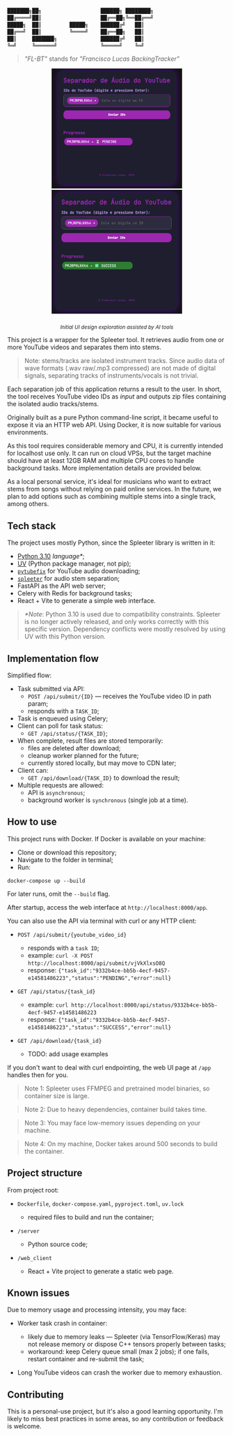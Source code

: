 ```
███████╗██╗                   ██████╗ ████████╗
██╔════╝██║                   ██╔══██╗╚══██╔══╝
█████╗  ██║         █████╗    ██████╔╝   ██║   
██╔══╝  ██║         ╚════╝    ██╔══██╗   ██║   
██║     ███████╗              ██████╔╝   ██║   
╚═╝     ╚══════╝              ╚═════╝    ╚═╝   
```

> _"FL-BT"_ stands for _"Francisco Lucas BackingTracker"_

<p align="center">
  <img src="img/img.png" width="300px" />
  <img src="img/img_1.png" width="300px" />
</p>

<p align="center">
  <sub><i>Initial UI design exploration assisted by AI tools</i></sub>
</p>

This project is a wrapper for the Spleeter tool. It retrieves audio from one or more YouTube videos and separates them into stems.

> Note: stems/tracks are isolated instrument tracks. Since audio data of wave formats (.wav raw/.mp3 compressed) are not made of digital signals, separating tracks of instruments/vocals is not trivial.

Each separation job of this application returns a result to the user. In short, the tool receives YouTube video IDs as _input_ and outputs zip files containing the isolated audio tracks/stems.

Originally built as a pure Python command-line script, it became useful to expose it via an HTTP web API. Using Docker, it is now suitable for various environments.

As this tool requires considerable memory and CPU, it is currently intended for localhost use only. It can run on cloud VPSs, but the target machine should have at least 12GB RAM and multiple CPU cores to handle background tasks. More implementation details are provided below.

As a local personal service, it's ideal for musicians who want to extract stems from songs without relying on paid online services. In the future, we plan to add options such as combining multiple stems into a single track, among others.

## Tech stack

The project uses mostly Python, since the Spleeter library is written in it:

- [Python 3.10](https://www.python.org/) _language*_;
- [UV](https://github.com/astral-sh/uv) (Python package manager, not pip);
- [`pytubefix`](https://github.com/JuanBindez/pytubefix) for YouTube audio downloading;
- [`spleeter`](https://github.com/deezer/spleeter) for audio stem separation;
- FastAPI as the API web server;
- Celery with Redis for background tasks;
- React + Vite to generate a simple web interface.

> _*Note_: Python 3.10 is used due to compatibility constraints. Spleeter is no longer actively released, and only works correctly with this specific version. Dependency conflicts were mostly resolved by using UV with this Python version.

## Implementation flow

Simplified flow:

- Task submitted via API:
  - `POST /api/submit/{ID}` — receives the YouTube video ID in path param;
  - responds with a `TASK_ID`;
- Task is enqueued using Celery;
- Client can poll for task status:
  - `GET /api/status/{TASK_ID}`;
- When complete, result files are stored temporarily:
  - files are deleted after download;
  - cleanup worker planned for the future;
  - currently stored locally, but may move to CDN later;
- Client can:
  - `GET /api/download/{TASK_ID}` to download the result;
- Multiple requests are allowed:
  - API is `asynchronous`;
  - background worker is `synchronous` (single job at a time).

## How to use

This project runs with Docker. If Docker is available on your machine:

- Clone or download this repository;
- Navigate to the folder in terminal;
- Run:
```shell
docker-compose up --build
````

For later runs, omit the `--build` flag.

After startup, access the web interface at `http://localhost:8000/app`.

You can also use the API via terminal with curl or any HTTP client:

* `POST /api/submit/{youtube_video_id}`

  * responds with a `task ID`;
  * example: `curl -X POST http://localhost:8000/api/submit/vjVkXlxsO8Q`
  * response: `{"task_id":"9332b4ce-bb5b-4ecf-9457-e14581486223","status":"PENDING","error":null}`
* `GET /api/status/{task_id}`

  * example: `curl http://localhost:8000/api/status/9332b4ce-bb5b-4ecf-9457-e14581486223`
  * response: `{"task_id":"9332b4ce-bb5b-4ecf-9457-e14581486223","status":"SUCCESS","error":null}`
* `GET /api/download/{task_id}`

  * TODO: add usage examples

If you don't want to deal with curl endpointing, the web UI page at `/app` handles then for you.

> Note 1: Spleeter uses FFMPEG and pretrained model binaries, so container size is large.

> Note 2: Due to heavy dependencies, container build takes time.

> Note 3: You may face low-memory issues depending on your machine.

> Note 4: On my machine, Docker takes around 500 seconds to build the container.

## Project structure

From project root:

* `Dockerfile`, `docker-compose.yaml`, `pyproject.toml`, `uv.lock`

  * required files to build and run the container;
* `/server`

  * Python source code;
* `/web_client`

  * React + Vite project to generate a static web page.

## Known issues

Due to memory usage and processing intensity, you may face:

* Worker task crash in container:

  * likely due to memory leaks — Spleeter (via TensorFlow/Keras) may not release memory or dispose C++ tensors properly between tasks;
  * workaround: keep Celery queue small (max 2 jobs); if one fails, restart container and re-submit the task;
* Long YouTube videos can crash the worker due to memory exhaustion.

## Contributing

This is a personal-use project, but it's also a good learning opportunity. I'm likely to miss best practices in some areas, so any contribution or feedback is welcome.